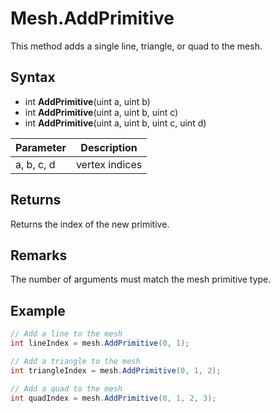 # Mesh.AddPrimitive

This method adds a single line, triangle, or quad to the mesh.

## Syntax

- int **AddPrimitive**(uint a, uint b)
- int **AddPrimitive**(uint a, uint b, uint c)
- int **AddPrimitive**(uint a, uint b, uint c, uint d)

| Parameter | Description |
|---|---|
| a, b, c, d | vertex indices |

## Returns

Returns the index of the new primitive.

## Remarks

The number of arguments must match the mesh primitive type.

## Example

```csharp
// Add a line to the mesh
int lineIndex = mesh.AddPrimitive(0, 1);

// Add a triangle to the mesh
int triangleIndex = mesh.AddPrimitive(0, 1, 2);

// Add a quad to the mesh
int quadIndex = mesh.AddPrimitive(0, 1, 2, 3);
```